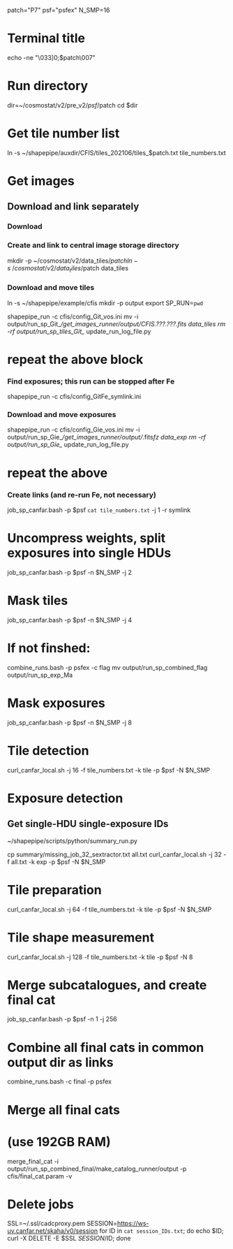 patch="P7"
psf="psfex"
N_SMP=16

# Terminal title
echo -ne "\033]0;$patch\007"

# Run directory
dir=~/cosmostat/v2/pre_v2/$psf/$patch
cd $dir

# Get tile number list
ln -s ~/shapepipe/auxdir/CFIS/tiles_202106/tiles_$patch.txt tile_numbers.txt


# Get images

## Download and link separately

### Download
### Create and link to central image storage directory
mkdir -p ~/cosmostat/v2/data_tiles/$patch
ln -s ~/cosmostat/v2/data_tiles/$patch data_tiles

### Download and move tiles 
ln -s ~/shapepipe/example/cfis
mkdir -p output
export SP_RUN=`pwd`

shapepipe_run -c cfis/config_Git_vos.ini
mv -i output/run_sp_Git_*/get_images_runner/output/CFIS.???.???.*fits* data_tiles
rm -rf output/run_sp_tiles_Git_*
update_run_log_file.py
# repeat the above block

### Find exposures; this run can be stopped after Fe
shapepipe_run -c cfis/config_GitFe_symlink.ini

### Download and move exposures

shapepipe_run -c cfis/config_Gie_vos.ini
mv -i output/run_sp_Gie_*/get_images_runner/output/*.fits*fz data_exp
rm -rf  output/run_sp_Gie_*
update_run_log_file.py
# repeat the above

### Create links (and re-run Fe, not necessary)
job_sp_canfar.bash -p $psf `cat tile_numbers.txt` -j 1 -r symlink

# Uncompress weights,  split exposures into single HDUs
job_sp_canfar.bash -p $psf -n $N_SMP -j 2

# Mask tiles
job_sp_canfar.bash -p $psf -n $N_SMP -j 4

# If not finshed:
combine_runs.bash -p psfex -c flag
mv output/run_sp_combined_flag output/run_sp_exp_Ma

# Mask exposures
job_sp_canfar.bash -p $psf -n $N_SMP -j 8


# Tile detection
curl_canfar_local.sh -j 16 -f tile_numbers.txt -k tile -p $psf -N $N_SMP


# Exposure detection
## Get single-HDU single-exposure IDs
~/shapepipe/scripts/python/summary_run.py

cp summary/missing_job_32_sextractor.txt all.txt
curl_canfar_local.sh -j 32 -f all.txt -k exp -p $psf -N $N_SMP

# Tile preparation
curl_canfar_local.sh -j 64 -f tile_numbers.txt -k tile -p $psf -N $N_SMP

# Tile shape measurement
curl_canfar_local.sh -j 128 -f tile_numbers.txt -k tile -p $psf -N 8

# Merge subcatalogues, and create final cat
job_sp_canfar.bash -p $psf -n 1 -j 256

# Combine all final cats in common output dir as links
combine_runs.bash -c final -p psfex

# Merge all final cats
# (use 192GB RAM)
merge_final_cat -i output/run_sp_combined_final/make_catalog_runner/output -p cfis/final_cat.param -v


# Delete jobs
SSL=~/.ssl/cadcproxy.pem
SESSION=https://ws-uv.canfar.net/skaha/v0/session
for ID in `cat session_IDs.txt`; do echo $ID; curl -X DELETE -E $SSL $SESSION/$ID; done
